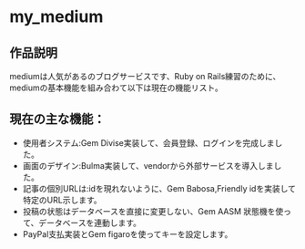 <h1>my_medium</h1>
<h2>作品説明</h2>
<p>mediumは人気があるのブログサービスです、Ruby on Rails練習のために、mediumの基本機能を組み合わて以下は現在の機能リスト。</p>
<h2>現在の主な機能：</h2>
<ul>
<li>使用者システム:Gem Divise実装して、会員登録、ログインを完成しました。</li>
<li>画面のデザイン:Bulma実装して、vendorから外部サービスを導入しました。</li>
<li>記事の個別URLは:idを現れないように、Gem Babosa,Friendly idを実装して特定のURL示します。</li>
<li>投稿の状態はデータベースを直接に変更しない、Gem AASM 狀態機を使って、データベースを連動します。</li>
<li>PayPal支払実装とGem figaroを使ってキーを設定します。</li>
</ul>


